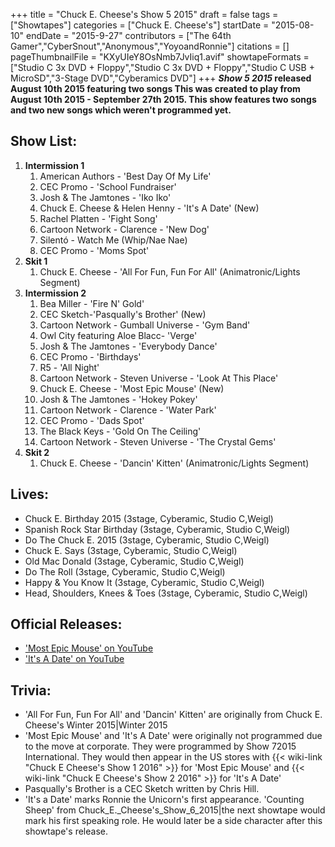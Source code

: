 +++
title = "Chuck E. Cheese's Show 5 2015"
draft = false
tags = ["Showtapes"]
categories = ["Chuck E. Cheese's"]
startDate = "2015-08-10"
endDate = "2015-9-27"
contributors = ["The 64th Gamer","CyberSnout","Anonymous","YoyoandRonnie"]
citations = []
pageThumbnailFile = "KXyUIeY8OsNmb7JvIiq1.avif"
showtapeFormats = ["Studio C 3x DVD + Floppy","Studio C 3x DVD + Floppy","Studio C USB + MicroSD","3-Stage DVD","Cyberamics DVD"]
+++
***Show 5 2015* released August 10th 2015 featuring two songs
This was created to play from August 10th 2015 - September 27th 2015. This show features two songs and two new songs which weren't programmed yet.**

## Show List:

1.  **Intermission 1**
    1.  American Authors - 'Best Day Of My Life'
    2.  CEC Promo - 'School Fundraiser'
    3.  Josh & The Jamtones - 'Iko Iko'
    4.  Chuck E. Cheese & Helen Henny - 'It's A Date' (New)
    5.  Rachel Platten - 'Fight Song'
    6.  Cartoon Network - Clarence - 'New Dog'
    7.  Silentó - Watch Me (Whip/Nae Nae)
    8.  CEC Promo - 'Moms Spot'
2.  **Skit 1**
    1.  Chuck E. Cheese - 'All For Fun, Fun For All' (Animatronic/Lights Segment)
3.  **Intermission 2**
    1.  Bea Miller - 'Fire N' Gold'
    2.  CEC Sketch-'Pasqually's Brother' (New)
    3.  Cartoon Network - Gumball Universe - 'Gym Band'
    4.  Owl City featuring Aloe Blacc- 'Verge'
    5.  Josh & The Jamtones - 'Everybody Dance'
    6.  CEC Promo - 'Birthdays'
    7.  R5 - 'All Night'
    8.  Cartoon Network - Steven Universe - 'Look At This Place'
    9.  Chuck E. Cheese - 'Most Epic Mouse' (New)
    10. Josh & The Jamtones - 'Hokey Pokey'
    11. Cartoon Network - Clarence - 'Water Park'
    12. CEC Promo - 'Dads Spot'
    13. The Black Keys - 'Gold On The Ceiling'
    14. Cartoon Network - Steven Universe - 'The Crystal Gems'
4.  **Skit 2**
    1.  Chuck E. Cheese - 'Dancin' Kitten' (Animatronic/Lights Segment)

## Lives:

- Chuck E. Birthday 2015 (3stage, Cyberamic, Studio C,Weigl)
- Spanish Rock Star Birthday (3stage, Cyberamic, Studio C,Weigl)
- Do The Chuck E. 2015 (3stage, Cyberamic, Studio C,Weigl)
- Chuck E. Says (3stage, Cyberamic, Studio C,Weigl)
- Old Mac Donald (3stage, Cyberamic, Studio C,Weigl)
- Do The Roll (3stage, Cyberamic, Studio C,Weigl)
- Happy & You Know It (3stage, Cyberamic, Studio C,Weigl)
- Head, Shoulders, Knees & Toes (3stage, Cyberamic, Studio C,Weigl)

## Official Releases:

- ['Most Epic Mouse' on YouTube](https://www.youtube.com/watch?v=yyObPwz5SMc)
- ['It's A Date' on YouTube](https://www.youtube.com/watch?v=wAeX6TupeVo)

## Trivia:

- 'All For Fun, Fun For All' and 'Dancin' Kitten' are originally from Chuck E. Cheese's Winter 2015|Winter 2015
- 'Most Epic Mouse' and 'It's A Date' were originally not programmed due to the move at corporate. They were programmed by Show 72015 International. They would then appear in the US stores with {{< wiki-link "Chuck E Cheese's Show 1 2016" >}} for 'Most Epic Mouse' and {{< wiki-link "Chuck E Cheese's Show 2 2016" >}} for 'It's A Date'
- Pasqually's Brother is a CEC Sketch written by Chris Hill.
- 'It's a Date' marks Ronnie the Unicorn's first appearance. 'Counting Sheep' from Chuck_E._Cheese's_Show_6_2015|the next showtape would mark his first speaking role. He would later be a side character after this showtape's release.
